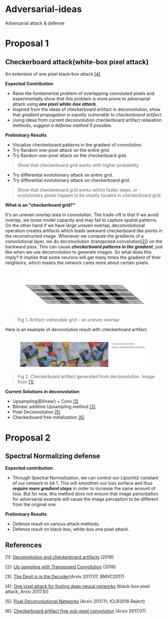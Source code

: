 # Adversarial-ideas
Adversarial attack &amp; defense

# Proposal 1

## Checkerboard attack(white-box pixel attack)

An extension of one pixel black-box attack [[4]](#references)

**Expected Contribution**

  * Raise the fundamental problem of overlapping convoluted pixels and experimentally show that this problem is more prone to adversarial attack using ***one pixel white-box attack***.
  * Inspired from the ideas of checkerboard artifact in deconvolution, show that *gradient propagation is equally vulnerable to checkerboard artifact*.
  * Using ideas from current deconvolution checkerboard artifact relaxation methods, *suggest a defense method* if possible.

**Preliminary Results**

  * Visualize checkerboard patterns in the gradient of convolution.
  * Try Random one-pixel attack on the entire grid.
  * Try Random one-pixel attack on the checkerboard grid.

  > Show that checkerboard grid works with higher probability

  * Try differential evolutionary attack on entire grid.
  * Try differential evolutionary attack on checkerboard grid.

  > Show that checkerboard grid works within faster steps, or evolutionary pixels happen to be mostly located in checkerboard grid

**What is an "checkerboard grid?"**

It's an uneven overlap area in convolution. The trade-off is that if we avoid overlap, we loose model capacity and may fail to capture spatial patterns. On the other hand if we have large uneven overlap, deconvolutional operation creates artifacts which leads awkward checkerboard like points in the reconstructed image. Whenever we compute the gradients of a convolutional layer, we do deconvolution (transposed convolution[[2]](#references)) on the backward pass. This can cause ***checkerboard patterns in the gradient***, just like when we use deconvolution to generate images. So what does this imply? It implies that some neurons will get many times the gradient of their neighbors, which means the network cares more about certain pixels.

<figure align="center">
	<img src="./assets/artifact_vulnerable.png">
</figure>

> Fig 1. Artifact vulnerable grid - an uneven overlap

Here is an example of decovolution result with checkerboard artifact.
<figure align="center">
	<img src="./assets/deconvolution_artifact.png">
</figure>

> Fig 2. Checkerboard artifact generated from deconvolution.
Image from [[1]](#references)

**Current Solutions in deconvolution**

* Upsampling(Bilinear) + Conv [[1]](#references)
* Bilinear additive Upsampling method [[3]](#references)
* Pixel Deconvolution [[5]](#references)
* Checkerboard free initialization [[6]](#references)

# Proposal 2

## Spectral Normalizing defense

**Expected contribution**:

  * Through Spectral Normalization, we can control our Lipschitz constant of our network to be 1. This will smoothen our loss surface and thus ***require more gradient steps*** in order to increase the same amount of loss. But for now, this method does not ensure that image perturbation for adversarial example will cause the image perception to be different from the original one.

**Preliminary Results**:

  * Defense result on various attack methods.
  * Defense result on black-box, white-box one pixel attack.



## References


[1]: [Deconvolution and checkerboard artifacts](https://distill.pub/2016/deconv-checkerboard/) (2016)

[2]: [Up-sampling with Transposed Convolution](https://distill.pub/2016/deconv-checkerboard/) (2016)

[3]: [The Devil is in the Decoder](https://arxiv.org/abs/1707.05847)(Arxiv 2017.07, BMVC2017)

[4]: [One pixel attack for fooling deep neural networks](https://arxiv.org/abs/1710.08864) (black-box pixel attack, Arxiv 2017.10)

[5]: [Pixel Deconvolutional Networks](https://openreview.net/forum?id=B1spAqUp-) (Arxiv 2017.11, ICLR2018 Reject)

[6]: [Checkerboard artifact free sub-pixel convolution](https://arxiv.org/pdf/1707.02937.pdf) (Arxiv 2017.07)
